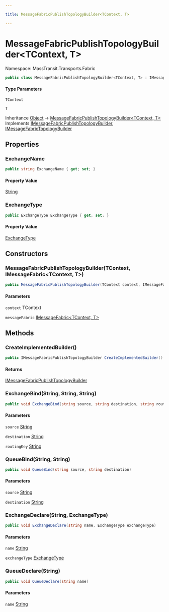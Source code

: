 ```yaml
---

title: MessageFabricPublishTopologyBuilder<TContext, T>

---
```


# MessageFabricPublishTopologyBuilder\<TContext, T\>

Namespace: MassTransit.Transports.Fabric

```csharp
public class MessageFabricPublishTopologyBuilder<TContext, T> : IMessageFabricPublishTopologyBuilder, IMessageFabricTopologyBuilder
```

#### Type Parameters

`TContext`<br/>

`T`<br/>

Inheritance [Object](https://learn.microsoft.com/en-us/dotnet/api/system.object) → [MessageFabricPublishTopologyBuilder\<TContext, T\>](../masstransit-transports-fabric/messagefabricpublishtopologybuilder-2)<br/>
Implements [IMessageFabricPublishTopologyBuilder](../masstransit-configuration/imessagefabricpublishtopologybuilder), [IMessageFabricTopologyBuilder](../masstransit-configuration/imessagefabrictopologybuilder)

## Properties

### **ExchangeName**

```csharp
public string ExchangeName { get; set; }
```

#### Property Value

[String](https://learn.microsoft.com/en-us/dotnet/api/system.string)<br/>

### **ExchangeType**

```csharp
public ExchangeType ExchangeType { get; set; }
```

#### Property Value

[ExchangeType](../masstransit-transports-fabric/exchangetype)<br/>

## Constructors

### **MessageFabricPublishTopologyBuilder(TContext, IMessageFabric\<TContext, T\>)**

```csharp
public MessageFabricPublishTopologyBuilder(TContext context, IMessageFabric<TContext, T> messageFabric)
```

#### Parameters

`context` TContext<br/>

`messageFabric` [IMessageFabric\<TContext, T\>](../masstransit-transports-fabric/imessagefabric-2)<br/>

## Methods

### **CreateImplementedBuilder()**

```csharp
public IMessageFabricPublishTopologyBuilder CreateImplementedBuilder()
```

#### Returns

[IMessageFabricPublishTopologyBuilder](../masstransit-configuration/imessagefabricpublishtopologybuilder)<br/>

### **ExchangeBind(String, String, String)**

```csharp
public void ExchangeBind(string source, string destination, string routingKey)
```

#### Parameters

`source` [String](https://learn.microsoft.com/en-us/dotnet/api/system.string)<br/>

`destination` [String](https://learn.microsoft.com/en-us/dotnet/api/system.string)<br/>

`routingKey` [String](https://learn.microsoft.com/en-us/dotnet/api/system.string)<br/>

### **QueueBind(String, String)**

```csharp
public void QueueBind(string source, string destination)
```

#### Parameters

`source` [String](https://learn.microsoft.com/en-us/dotnet/api/system.string)<br/>

`destination` [String](https://learn.microsoft.com/en-us/dotnet/api/system.string)<br/>

### **ExchangeDeclare(String, ExchangeType)**

```csharp
public void ExchangeDeclare(string name, ExchangeType exchangeType)
```

#### Parameters

`name` [String](https://learn.microsoft.com/en-us/dotnet/api/system.string)<br/>

`exchangeType` [ExchangeType](../masstransit-transports-fabric/exchangetype)<br/>

### **QueueDeclare(String)**

```csharp
public void QueueDeclare(string name)
```

#### Parameters

`name` [String](https://learn.microsoft.com/en-us/dotnet/api/system.string)<br/>
